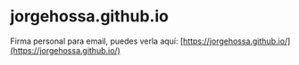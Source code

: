 # jorgehossa.github.io

Firma personal para email, puedes verla aquí:
[https://jorgehossa.github.io/](https://jorgehossa.github.io/)
